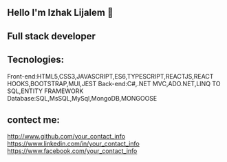 ## Hello I'm Izhak Lijalem 👋
## Full stack developer
## Tecnologies:
 Front-end:HTML5,CSS3,JAVASCRIPT,ES6,TYPESCRIPT,REACTJS,REACT HOOKS,BOOTSTRAP,MUI,JEST
 Back-end:C#,.NET MVC,ADO.NET,LINQ TO SQL,ENTITY FRAMEWORK
 Database:SQL,MsSQL,MySql,MongoDB,MONGOOSE
## contect me:
 http://www.github.com/your_contact_info
 https://www.linkedin.com/in/your_contact_info
 https://www.facebook.com/your_contact_info
<!--
**Izhakhtml/izhakhtml** is a ✨ _special_ ✨ repository because its `README.md` (this file) appears on your GitHub profile.
Here are some ideas to get you started:

- 🔭 I’m currently working on ...
- 🌱 I’m currently learning ...
- 👯 I’m looking to collaborate on ...
- 🤔 I’m looking for help with ...
- 💬 Ask me about ...
- 📫 How to reach me: ...
- 😄 Pronouns: ...
- ⚡ Fun fact: ...
-->
